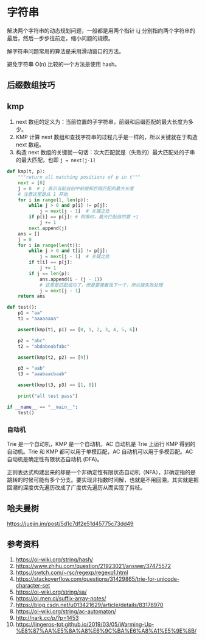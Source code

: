 # 字符串

解决两个字符串的动态规划问题，一般都是用两个指针 i,j 分别指向两个字符串的最后，然后一步步往前走，缩小问题的规模。

解字符串问题常用的算法是采用滑动窗口的方法。

避免字符串 O(n) 比较的一个方法是使用 hash。

## 后缀数组技巧

## kmp

1. next 数组的定义为：当前位置的子字符串，前缀和后缀匹配的最大长度为多少。
2. KMP 计算 next 数组和查找字符串的过程几乎是一样的，所以关键就在于构造 next 数组。
3. 构造 next 数组的关键就一句话：次大匹配就是（失败的）最大匹配处的子串的最大匹配，也即 `j = next[j-1]`

```Python
def kmp(t, p):
    """return all matching positions of p in t"""
    next = [0]
    j = 0  # j 表示当前自创中前缀和后缀匹配的最大长度
    # 注意这里是从 1 开始
    for i in range(1, len(p)):
        while j > 0 and p[i] != p[j]:
            j = next[j - 1]  # 关键之处
        if p[i] == p[j]: # 相等时，最大匹配自然要 +1
            j += 1
        next.append(j)
    ans = []
    j = 0
    for i in range(len(t)):
        while j > 0 and t[i] != p[j]:
            j = next[j - 1]  # 关键之处
        if t[i] == p[j]:
            j += 1
        if j == len(p):
            ans.append(i - (j - 1))
            # 这里是匹配成功了，但是要接着找下一个，所以按失败处理
            j = next[j - 1]
    return ans

def test():
    p1 = "aa"
    t1 = "aaaaaaaa"

    assert(kmp(t1, p1) == [0, 1, 2, 3, 4, 5, 6])

    p2 = "abc"
    t2 = "abdabeabfabc"

    assert(kmp(t2, p2) == [9])

    p3 = "aab"
    t3 = "aaabaacbaab"

    assert(kmp(t3, p3) == [1, 8])

    print("all test pass")

if __name__ == "__main__":
    test()
```

### 自动机

Trie 是一个自动机，KMP 是一个自动机，AC 自动机是 Trie 上运行 KMP 得到的自动机。Trie 和 KMP 都可以用于单模匹配，AC 自动机可以用于多模匹配。AC 自动机是确定性有限状态自动机 (DFA)。

正则表达式构建出来的却是一个非确定性有限状态自动机（NFA），非确定指的是跳转的时候可能有多个分支。要实现非指数时间解，也就是不用回溯，其实就是把回溯的深度优先遍历改成了广度优先遍历从而实现了剪枝。

## 哈夫曼树

https://juejin.im/post/5d1c7df2e51d45775c73dd49

## 参考资料

1. https://oi-wiki.org/string/hash/
2. https://www.zhihu.com/question/21923021/answer/37475572
3. https://swtch.com/~rsc/regexp/regexp1.html
4. https://stackoverflow.com/questions/31429865/trie-for-unicode-character-set
5. https://oi-wiki.org/string/sa/
6. https://oi.men.ci/suffix-array-notes/
7. https://blog.csdn.net/u013421629/article/details/83178970
8. https://oi-wiki.org/string/ac-automaton/
9. http://nark.cc/p/?p=1453
10. https://lingeros-tot.github.io/2019/03/05/Warming-Up-%E8%87%AA%E5%8A%A8%E6%9C%BA%E6%A8%A1%E5%9E%8B/